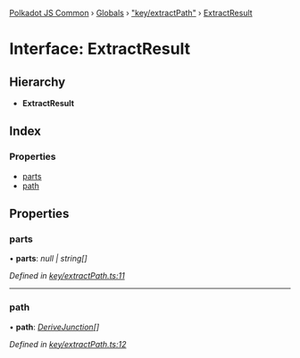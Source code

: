 [Polkadot JS Common](../README.md) › [Globals](../globals.md) › ["key/extractPath"](../modules/_key_extractpath_.md) › [ExtractResult](_key_extractpath_.extractresult.md)

# Interface: ExtractResult

## Hierarchy

* **ExtractResult**

## Index

### Properties

* [parts](_key_extractpath_.extractresult.md#parts)
* [path](_key_extractpath_.extractresult.md#path)

## Properties

###  parts

• **parts**: *null | string[]*

*Defined in [key/extractPath.ts:11](https://github.com/polkadot-js/common/blob/a69dc01c/packages/util-crypto/src/key/extractPath.ts#L11)*

___

###  path

• **path**: *[DeriveJunction](../classes/_key_derivejunction_.derivejunction.md)[]*

*Defined in [key/extractPath.ts:12](https://github.com/polkadot-js/common/blob/a69dc01c/packages/util-crypto/src/key/extractPath.ts#L12)*
